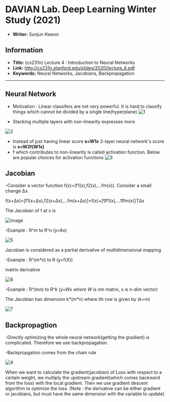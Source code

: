 # DAVIAN Lab. Deep Learning Winter Study (2021)

- **Writer:** Sunjun Kweon

## Information

- **Title:** (cs231n) Lecture 4 : Introduction to Neural Networks 
- **Link:** http://cs231n.stanford.edu/slides/2020/lecture_4.pdf
- **Keywords:** Neural Networks, Jacobians, Backpropagation
-------------------------------------------------------

## Neural Network

- Motivation : Linear classifers are not very powerful. It is hard to classify things which cannot be divided by a single line(hyperplane)
![1](https://user-images.githubusercontent.com/59158426/106470232-98de6e80-64e3-11eb-85c2-0257ecc74dde.PNG)

- Stacking multiple layers with non-linearity expresses more

![2](https://user-images.githubusercontent.com/59158426/106471208-bf50d980-64e4-11eb-8093-1c9ecde09bbe.PNG)
- Instead of just having linear score **s=W1x** 2-layer neural network's score is **s=W2f(W1x)**
- f which contributes to non-linearity is called activation function. Below are popular choices for activation functions
![3](https://user-images.githubusercontent.com/59158426/106471511-0b038300-64e5-11eb-82e1-dd38e0bbd6ab.PNG)

## Jacobian

-Consider a vector function f(x)=(f1(x),f2(x),...fm(x)). Consider a small change Δx.

 f(x+Δx)=[f1(x+Δx),f2(x+Δx),...fm(x+Δx)]=f(x)+[∇f1(x),...∇fm(x)]TΔx
 
 The Jacobian of f at x is 
 
![image](https://user-images.githubusercontent.com/59158426/106474024-d0e7b080-64e7-11eb-9ff5-a4aceaa35250.png)

-Example : R^m to R^n (y=Ax)

![5](https://user-images.githubusercontent.com/59158426/106474533-5c614180-64e8-11eb-8327-1040f4f69cee.PNG)

Jacobian is considered as a partial derivative of multidimensional mapping

-Example : R^(m*n) to R (y=f(X)) 

 matrix derivative
 
 ![6](https://user-images.githubusercontent.com/59158426/106475524-5cae0c80-64e9-11eb-8d56-386a8e3a1614.PNG)
 
-Example : R^(m*n) to R^k (y=Wx where W is m*n matrix, x is n-dim vector)
 
 The Jacobian has dimension k*(m*n) where ith row is given by (k=m)
 
 ![7](https://user-images.githubusercontent.com/59158426/106475799-b44c7800-64e9-11eb-9694-a5b9d96547a5.PNG)
 






## Backpropagtion

-Directly optimizing the whole neural network(getting the gradient) is complicated. Therefore we use backpropagation.

-Backpropgation comes from the chain rule

![4](https://user-images.githubusercontent.com/59158426/106472698-481c4500-64e6-11eb-9525-e67264e1fd88.PNG)

When we want to calculate the gradient(jacobian) of Loss with respect to a certain weight, we multiply the upstream gradient(which comes backward from the loss) with
the local gradient. Then we use gradient descent algorithm to optimize the loss. 
(Note : the derivative can be either gradient or jacobians, but must have the same dimension with the variable to update)

